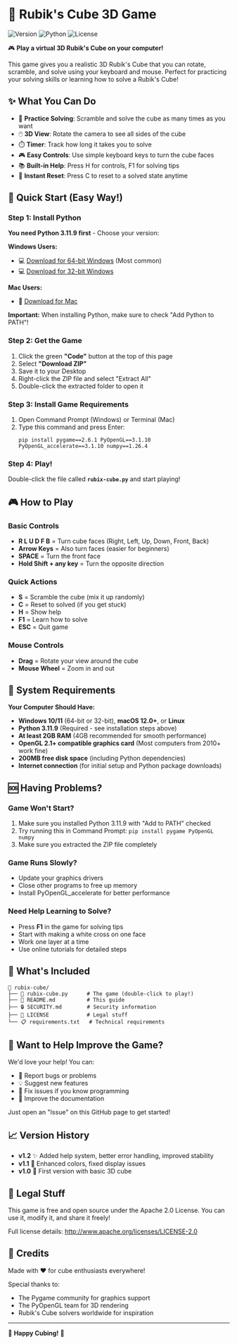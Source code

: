 # 🧩 Rubik's Cube 3D Game

![Version](https://img.shields.io/badge/version-1.2-blue.svg)
![Python](https://img.shields.io/badge/python-3.11.9-blue.svg)
![License](https://img.shields.io/badge/license-Apache%202.0-green.svg)

🎮 **Play a virtual 3D Rubik's Cube on your computer!** 

This game gives you a realistic 3D Rubik's Cube that you can rotate, scramble, and solve using your keyboard and mouse. Perfect for practicing your solving skills or learning how to solve a Rubik's Cube!

## ✨ What You Can Do

- 🎯 **Practice Solving**: Scramble and solve the cube as many times as you want
- 🖱️ **3D View**: Rotate the camera to see all sides of the cube
- ⏱️ **Timer**: Track how long it takes you to solve
- 🎮 **Easy Controls**: Use simple keyboard keys to turn the cube faces
- 📚 **Built-in Help**: Press H for controls, F1 for solving tips
- 🔄 **Instant Reset**: Press C to reset to a solved state anytime

## 🚀 Quick Start (Easy Way!)

### Step 1: Install Python
**You need Python 3.11.9 first** - Choose your version:

**Windows Users:**
- 💻 [Download for 64-bit Windows](https://www.python.org/ftp/python/3.11.9/python-3.11.9-amd64.exe) (Most common)
- 💻 [Download for 32-bit Windows](https://www.python.org/ftp/python/3.11.9/python-3.11.9.exe)

**Mac Users:**
- 🍎 [Download for Mac](https://www.python.org/ftp/python/3.11.9/python-3.11.9-macos11.pkg)

**Important:** When installing Python, make sure to check "Add Python to PATH"!

### Step 2: Get the Game
1. Click the green **"Code"** button at the top of this page
2. Select **"Download ZIP"**
3. Save it to your Desktop
4. Right-click the ZIP file and select "Extract All"
5. Double-click the extracted folder to open it

### Step 3: Install Game Requirements
1. Open Command Prompt (Windows) or Terminal (Mac)
2. Type this command and press Enter:
   ```
   pip install pygame==2.6.1 PyOpenGL==3.1.10 PyOpenGL_accelerate==3.1.10 numpy==1.26.4
   ```

### Step 4: Play!
Double-click the file called **`rubix-cube.py`** and start playing!

## 🎮 How to Play

### Basic Controls
- **R L U D F B** = Turn cube faces (Right, Left, Up, Down, Front, Back)
- **Arrow Keys** = Also turn faces (easier for beginners)
- **SPACE** = Turn the front face
- **Hold Shift + any key** = Turn the opposite direction

### Quick Actions
- **S** = Scramble the cube (mix it up randomly)
- **C** = Reset to solved (if you get stuck)
- **H** = Show help
- **F1** = Learn how to solve
- **ESC** = Quit game

### Mouse Controls
- **Drag** = Rotate your view around the cube
- **Mouse Wheel** = Zoom in and out

## 🔧 System Requirements

**Your Computer Should Have:**
- **Windows 10/11** (64-bit or 32-bit), **macOS 12.0+**, or **Linux**
- **Python 3.11.9** (Required - see installation steps above)
- **At least 2GB RAM** (4GB recommended for smooth performance)
- **OpenGL 2.1+ compatible graphics card** (Most computers from 2010+ work fine)
- **200MB free disk space** (including Python dependencies)
- **Internet connection** (for initial setup and Python package downloads)

## 🆘 Having Problems?

### Game Won't Start?
1. Make sure you installed Python 3.11.9 with "Add to PATH" checked
2. Try running this in Command Prompt: `pip install pygame PyOpenGL numpy`
3. Make sure you extracted the ZIP file completely

### Game Runs Slowly?
- Update your graphics drivers
- Close other programs to free up memory
- Install PyOpenGL_accelerate for better performance

### Need Help Learning to Solve?
- Press **F1** in the game for solving tips
- Start with making a white cross on one face
- Work one layer at a time
- Use online tutorials for detailed steps

## 📁 What's Included

```
📁 rubix-cube/
├── 🐍 rubix-cube.py      # The game (double-click to play!)
├── 📖 README.md          # This guide
├── 🔒 SECURITY.md        # Security information
├── 📄 LICENSE            # Legal stuff
└── 📋 requirements.txt   # Technical requirements
```

## 🤝 Want to Help Improve the Game?

We'd love your help! You can:
- 🐛 Report bugs or problems
- 💡 Suggest new features  
- 🔧 Fix issues if you know programming
- 📝 Improve the documentation

Just open an "Issue" on this GitHub page to get started!

## 📈 Version History

- **v1.2** ✨ Added help system, better error handling, improved stability
- **v1.1** 🎨 Enhanced colors, fixed display issues  
- **v1.0** 🚀 First version with basic 3D cube

## 📜 Legal Stuff

This game is free and open source under the Apache 2.0 License. 
You can use it, modify it, and share it freely!

Full license details: http://www.apache.org/licenses/LICENSE-2.0

## 💝 Credits

Made with ❤️ for cube enthusiasts everywhere!

Special thanks to:
- The Pygame community for graphics support
- The PyOpenGL team for 3D rendering
- Rubik's Cube solvers worldwide for inspiration

---

🧩 **Happy Cubing!** 🧩
